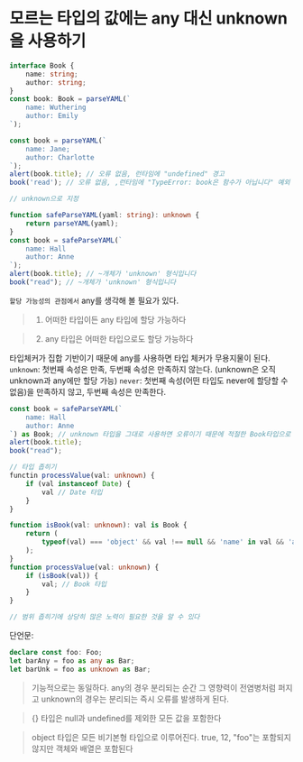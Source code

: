 # 모르는 타입의 값에는 any 대신 unknown을 사용하기

```typescript
interface Book {
	name: string;
	author: string;
}
const book: Book = parseYAML(`
	name: Wuthering
	author: Emily
`);

const book = parseYAML(`
	name: Jane;
	author: Charlotte
`);
alert(book.title); // 오류 없음, 런타임에 "undefined" 경고
book('read'); // 오류 없음, ,런타임에 "TypeError: book은 함수가 아닙니다" 예외 발생

// unknown으로 지정

function safeParseYAML(yaml: string): unknown {
	return parseYAML(yaml);
}
const book = safeParseYAML(`
	name: Hall
	author: Anne
`);
alert(book.title); // ~개체가 'unknown' 형식입니다
book("read"); // ~개체가 'unknown' 형식입니다
```

`할당 가능성의 관점에서` any를 생각해 볼 필요가 있다.

> 1. 어떠한 타입이든 any 타입에 할당 가능하다

> 2. any 타입은 어떠한 타입으로도 할당 가능하다

타입체커가 집합 기반이기 때문에 any를 사용하면 타입 체커가 무용지물이 된다.
`unknown`: 첫번째 속성은 만족, 두번째 속성은 만족하지 않는다. (unknown은 오직 unknown과 any에만 할당 가능)
`never`: 첫번째 속성(어떤 타입도 never에 할당할 수 없음)을 만족하지 않고, 두번째 속성은 만족한다.

```typescript
const book = safeParseYAML(`
	name: Hall
	author: Anne
`) as Book; // unknown 타입을 그대로 사용하면 오류이기 때문에 적절한 Book타입으로 반환
alert(book.title);
book("read");
```

```typescript
// 타입 좁히기
functin processValue(val: unknown) {
	if (val instanceof Date) {
		val // Date 타입
	}
}

function isBook(val: unknown): val is Book {
	return (
		typeof(val) === 'object' && val !== null && 'name' in val && 'author' in val
	);
}
function processValue(val: unknown) {
	if (isBook(val)) {
		val; // Book 타입
	}
}

// 범위 좁히기에 상당히 많은 노력이 필요한 것을 알 수 있다
```

단언문:

```typescript
declare const foo: Foo;
let barAny = foo as any as Bar;
let barUnk = foo as unknown as Bar;
```

> 기능적으로는 동일하다. any의 경우 분리되는 순간 그 영향력이 전염병처럼 퍼지고 unknown의 경우는 분리되는 즉시 오류를 발생하게 된다.

> {} 타입은 null과 undefined를 제외한 모든 값을 포함한다

> object 타입은 모든 비기본형 타입으로 이루어진다. true, 12, "foo"는 포함되지 않지만 객체와 배열은 포함된다